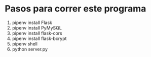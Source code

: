 <h1> Pasos para correr este programa </h1>
<ol>
    <li>
        pipenv install Flask
    </li>
    <li>
        pipenv install PyMySQL
    </li>
    <li>
        pipenv install flask-cors
    </li>
    <li>
        pipenv install flask-bcrypt
    </li>
    <li>
        pipenv shell
    </li>
    <li>
        python server.py
    </li>
</ol>
